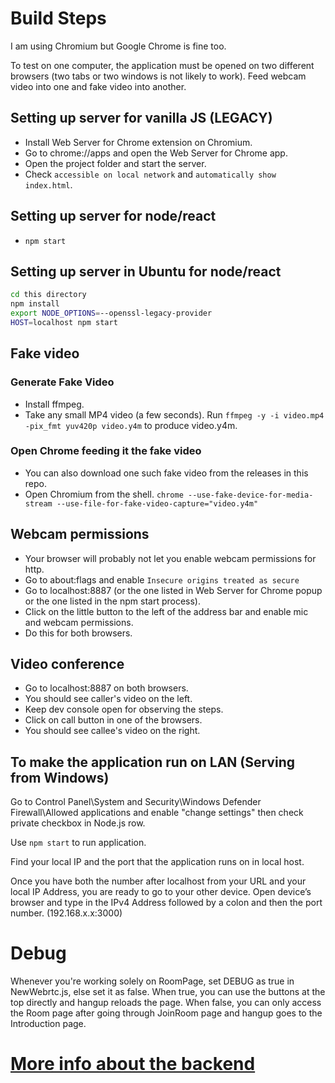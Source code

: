 # Build Steps

I am using Chromium but Google Chrome is fine too.

To test on one computer, the application must be opened on two different browsers (two tabs or two windows is not likely to work).
Feed webcam video into one and fake video into another.

## Setting up server for vanilla JS (LEGACY)

- Install Web Server for Chrome extension on Chromium.
- Go to chrome://apps and open the Web Server for Chrome app.
- Open the project folder and start the server.
- Check `accessible on local network` and `automatically show index.html`.

## Setting up server for node/react

- `npm start`

## Setting up server in Ubuntu for node/react

```bash
cd this directory
npm install
export NODE_OPTIONS=--openssl-legacy-provider
HOST=localhost npm start
```

## Fake video

### Generate Fake Video

- Install ffmpeg.
- Take any small MP4 video (a few seconds). Run `ffmpeg -y -i video.mp4 -pix_fmt yuv420p video.y4m` to produce video.y4m.

### Open Chrome feeding it the fake video

- You can also download one such fake video from the releases in this repo.
- Open Chromium from the shell. `chrome --use-fake-device-for-media-stream --use-file-for-fake-video-capture="video.y4m"`

## Webcam permissions

- Your browser will probably not let you enable webcam permissions for http.
- Go to about:flags and enable `Insecure origins treated as secure`
- Go to localhost:8887 (or the one listed in Web Server for Chrome popup or the one listed in the npm start process).
- Click on the little button to the left of the address bar and enable mic and webcam permissions.
- Do this for both browsers.

## Video conference

- Go to localhost:8887 on both browsers.
- You should see caller's video on the left.
- Keep dev console open for observing the steps.
- Click on call button in one of the browsers.
- You should see callee's video on the right.

## To make the application run on LAN (Serving from Windows)

Go to Control Panel\System and Security\Windows Defender Firewall\Allowed applications and enable "change settings" then check private checkbox in Node.js row.

Use `npm start` to run application.

Find your local IP and the port that the application runs on in local host.

Once you have both the number after localhost from your URL and your local IP Address, you are ready to go to your other device. Open device’s browser and type in the IPv4 Address followed by a colon and then the port number. (192.168.x.x:3000)

# Debug

Whenever you're working solely on RoomPage, set DEBUG as true in NewWebrtc.js, else set it as false.
When true, you can use the buttons at the top directly and hangup reloads the page. When false, you can only access the Room page after going through JoinRoom page and hangup goes to the Introduction page.

# [More info about the backend](https://github.com/arunkumaraqm/Video-Conferencing-Webrtc/blob/videoconf/README.md)
